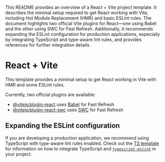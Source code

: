 This README provides an overview of a React + Vite project template. It describes the minimal setup required to get React working with Vite, including Hot Module Replacement (HMR) and basic ESLint rules. The document highlights two official Vite plugins for React—one using Babel and the other using SWC for Fast Refresh. Additionally, it recommends expanding the ESLint configuration for production applications, especially by integrating TypeScript and type-aware lint rules, and provides references for further integration details.
# React + Vite

This template provides a minimal setup to get React working in Vite with HMR and some ESLint rules.

Currently, two official plugins are available:

- [@vitejs/plugin-react](https://github.com/vitejs/vite-plugin-react/blob/main/packages/plugin-react) uses [Babel](https://babeljs.io/) for Fast Refresh
- [@vitejs/plugin-react-swc](https://github.com/vitejs/vite-plugin-react/blob/main/packages/plugin-react-swc) uses [SWC](https://swc.rs/) for Fast Refresh

## Expanding the ESLint configuration

If you are developing a production application, we recommend using TypeScript with type-aware lint rules enabled. Check out the [TS template](https://github.com/vitejs/vite/tree/main/packages/create-vite/template-react-ts) for information on how to integrate TypeScript and [`typescript-eslint`](https://typescript-eslint.io) in your project.
